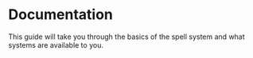 # Documentation
This guide will take you through the basics of the spell system and what systems are available to you.
